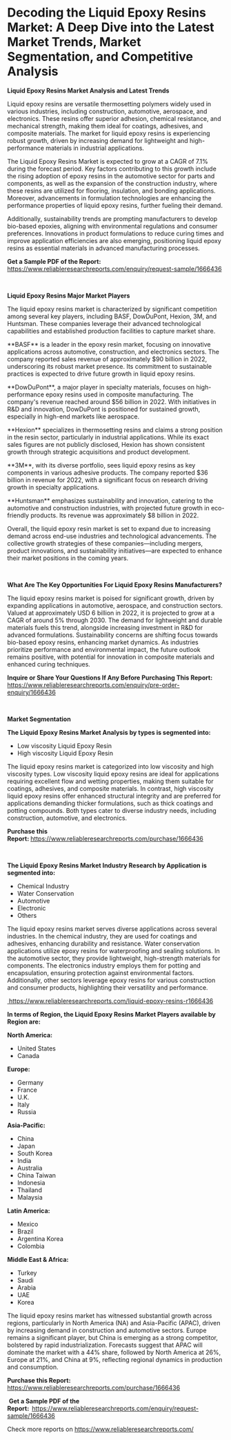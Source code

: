 <p><h1>Decoding the Liquid Epoxy Resins Market: A Deep Dive into the Latest Market Trends, Market Segmentation, and Competitive Analysis</h1></p><p><strong>Liquid Epoxy Resins Market Analysis and Latest Trends</strong></p>
<p><p>Liquid epoxy resins are versatile thermosetting polymers widely used in various industries, including construction, automotive, aerospace, and electronics. These resins offer superior adhesion, chemical resistance, and mechanical strength, making them ideal for coatings, adhesives, and composite materials. The market for liquid epoxy resins is experiencing robust growth, driven by increasing demand for lightweight and high-performance materials in industrial applications.</p><p>The Liquid Epoxy Resins Market is expected to grow at a CAGR of 7.1% during the forecast period. Key factors contributing to this growth include the rising adoption of epoxy resins in the automotive sector for parts and components, as well as the expansion of the construction industry, where these resins are utilized for flooring, insulation, and bonding applications. Moreover, advancements in formulation technologies are enhancing the performance properties of liquid epoxy resins, further fueling their demand.</p><p>Additionally, sustainability trends are prompting manufacturers to develop bio-based epoxies, aligning with environmental regulations and consumer preferences. Innovations in product formulations to reduce curing times and improve application efficiencies are also emerging, positioning liquid epoxy resins as essential materials in advanced manufacturing processes.</p></p>
<p><strong>Get a Sample PDF of the Report:&nbsp;</strong> <a href="https://www.reliableresearchreports.com/enquiry/request-sample/1666436?utm_campaign=2186&utm_medium=2&utm_source=Github&utm_content=ia&utm_term=06032025&utm_id=liquid-epoxy-resins">https://www.reliableresearchreports.com/enquiry/request-sample/1666436</a></p>
<p>&nbsp;</p>
<p><strong>Liquid Epoxy Resins Major Market Players</strong></p>
<p><p>The liquid epoxy resins market is characterized by significant competition among several key players, including BASF, DowDuPont, Hexion, 3M, and Huntsman. These companies leverage their advanced technological capabilities and established production facilities to capture market share.</p><p>**BASF** is a leader in the epoxy resin market, focusing on innovative applications across automotive, construction, and electronics sectors. The company reported sales revenue of approximately $90 billion in 2022, underscoring its robust market presence. Its commitment to sustainable practices is expected to drive future growth in liquid epoxy resins.</p><p>**DowDuPont**, a major player in specialty materials, focuses on high-performance epoxy resins used in composite manufacturing. The company's revenue reached around $56 billion in 2022. With initiatives in R&D and innovation, DowDuPont is positioned for sustained growth, especially in high-end markets like aerospace.</p><p>**Hexion** specializes in thermosetting resins and claims a strong position in the resin sector, particularly in industrial applications. While its exact sales figures are not publicly disclosed, Hexion has shown consistent growth through strategic acquisitions and product development.</p><p>**3M**, with its diverse portfolio, sees liquid epoxy resins as key components in various adhesive products. The company reported $36 billion in revenue for 2022, with a significant focus on research driving growth in specialty applications.</p><p>**Huntsman** emphasizes sustainability and innovation, catering to the automotive and construction industries, with projected future growth in eco-friendly products. Its revenue was approximately $8 billion in 2022.</p><p>Overall, the liquid epoxy resin market is set to expand due to increasing demand across end-use industries and technological advancements. The collective growth strategies of these companies—including mergers, product innovations, and sustainability initiatives—are expected to enhance their market positions in the coming years.</p></p>
<p>&nbsp;</p>
<p><strong>What Are The Key Opportunities For Liquid Epoxy Resins Manufacturers?</strong></p>
<p><p>The liquid epoxy resins market is poised for significant growth, driven by expanding applications in automotive, aerospace, and construction sectors. Valued at approximately USD 6 billion in 2022, it is projected to grow at a CAGR of around 5% through 2030. The demand for lightweight and durable materials fuels this trend, alongside increasing investment in R&D for advanced formulations. Sustainability concerns are shifting focus towards bio-based epoxy resins, enhancing market dynamics. As industries prioritize performance and environmental impact, the future outlook remains positive, with potential for innovation in composite materials and enhanced curing techniques.</p></p>
<p><strong>Inquire or Share Your Questions If Any Before Purchasing This Report:</strong> <a href="https://www.reliableresearchreports.com/enquiry/pre-order-enquiry/1666436?utm_campaign=2186&utm_medium=2&utm_source=Github&utm_content=ia&utm_term=06032025&utm_id=liquid-epoxy-resins">https://www.reliableresearchreports.com/enquiry/pre-order-enquiry/1666436</a></p>
<p>&nbsp;</p>
<p><strong>Market Segmentation</strong></p>
<p><strong>The Liquid Epoxy Resins Market Analysis by types is segmented into:</strong></p>
<p><ul><li>Low viscosity Liquid Epoxy Resin</li><li>High viscosity Liquid Epoxy Resin</li></ul></p>
<p><p>The liquid epoxy resins market is categorized into low viscosity and high viscosity types. Low viscosity liquid epoxy resins are ideal for applications requiring excellent flow and wetting properties, making them suitable for coatings, adhesives, and composite materials. In contrast, high viscosity liquid epoxy resins offer enhanced structural integrity and are preferred for applications demanding thicker formulations, such as thick coatings and potting compounds. Both types cater to diverse industry needs, including construction, automotive, and electronics.</p></p>
<p><strong>Purchase this Report:&nbsp;</strong><a href="https://www.reliableresearchreports.com/purchase/1666436?utm_campaign=2186&utm_medium=2&utm_source=Github&utm_content=ia&utm_term=06032025&utm_id=liquid-epoxy-resins">https://www.reliableresearchreports.com/purchase/1666436</a></p>
<p>&nbsp;</p>
<p><strong>The Liquid Epoxy Resins Market Industry Research by Application is segmented into:</strong></p>
<p><ul><li>Chemical Industry</li><li>Water Conservation</li><li>Automotive</li><li>Electronic</li><li>Others</li></ul></p>
<p><p>The liquid epoxy resins market serves diverse applications across several industries. In the chemical industry, they are used for coatings and adhesives, enhancing durability and resistance. Water conservation applications utilize epoxy resins for waterproofing and sealing solutions. In the automotive sector, they provide lightweight, high-strength materials for components. The electronics industry employs them for potting and encapsulation, ensuring protection against environmental factors. Additionally, other sectors leverage epoxy resins for various construction and consumer products, highlighting their versatility and performance.</p></p>
<p><a href="https://www.reliableresearchreports.com/liquid-epoxy-resins-r1666436?utm_campaign=2186&utm_medium=2&utm_source=Github&utm_content=ia&utm_term=06032025&utm_id=liquid-epoxy-resins">&nbsp;https://www.reliableresearchreports.com/liquid-epoxy-resins-r1666436</a></p>
<p><strong>In terms of Region, the Liquid Epoxy Resins Market Players available by Region are:</strong></p>
<p>
    <p> <strong> North America: </strong>
        <ul>
            <li>United States</li>
            <li>Canada</li>
        </ul>
        </p> 
    <p> <strong> Europe: </strong>
        <ul>
            <li>Germany</li>
            <li>France</li>
            <li>U.K.</li>
            <li>Italy</li>
            <li>Russia</li>
        </ul>
        </p> 
    <p> <strong> Asia-Pacific: </strong>
        <ul>
            <li>China</li>
            <li>Japan</li>
            <li>South Korea</li>
            <li>India</li>
            <li>Australia</li>
            <li>China Taiwan</li>
            <li>Indonesia</li>
            <li>Thailand</li>
            <li>Malaysia</li>
        </ul>
        </p> 
    <p> <strong> Latin America: </strong>
        <ul>
            <li>Mexico</li>
            <li>Brazil</li>
            <li>Argentina Korea</li>
            <li>Colombia</li>
        </ul>
        </p> 
    <p> <strong> Middle East & Africa: </strong>
        <ul>
            <li>Turkey</li>
            <li>Saudi</li>
            <li>Arabia</li>
            <li>UAE</li>
            <li>Korea</li>
        </ul>
    </p>
    </p>
<p><p>The liquid epoxy resins market has witnessed substantial growth across regions, particularly in North America (NA) and Asia-Pacific (APAC), driven by increasing demand in construction and automotive sectors. Europe remains a significant player, but China is emerging as a strong competitor, bolstered by rapid industrialization. Forecasts suggest that APAC will dominate the market with a 44% share, followed by North America at 26%, Europe at 21%, and China at 9%, reflecting regional dynamics in production and consumption.</p></p>
<p><strong>Purchase this Report: </strong><a href="https://www.reliableresearchreports.com/purchase/1666436?utm_campaign=2186&utm_medium=2&utm_source=Github&utm_content=ia&utm_term=06032025&utm_id=liquid-epoxy-resins">https://www.reliableresearchreports.com/purchase/1666436</a></p>
<p>&nbsp;<strong>Get a Sample PDF of the Report:&nbsp;&nbsp;</strong><a href="https://www.reliableresearchreports.com/enquiry/request-sample/1666436?utm_campaign=2186&utm_medium=2&utm_source=Github&utm_content=ia&utm_term=06032025&utm_id=liquid-epoxy-resins">https://www.reliableresearchreports.com/enquiry/request-sample/1666436</a></p>
<p><strong></strong></p>
<p>Check more reports on <a href="https://www.reliableresearchreports.com/?utm_campaign=2186&utm_medium=2&utm_source=Github&utm_content=ia&utm_term=06032025&utm_id=liquid-epoxy-resins">https://www.reliableresearchreports.com/</a></p>